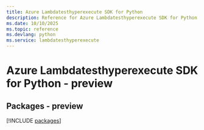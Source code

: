 ```yaml
---
title: Azure Lambdatesthyperexecute SDK for Python
description: Reference for Azure Lambdatesthyperexecute SDK for Python
ms.date: 10/10/2025
ms.topic: reference
ms.devlang: python
ms.service: lambdatesthyperexecute
---
```

# Azure Lambdatesthyperexecute SDK for Python - preview
## Packages - preview
[!INCLUDE [packages](lambdatesthyperexecute-index.md)]